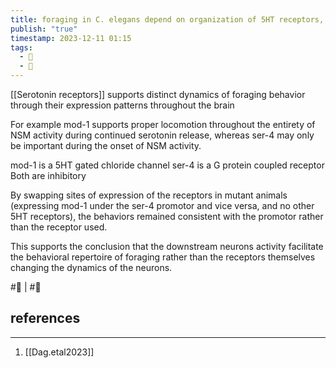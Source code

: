 ```yaml
---
title: foraging in C. elegans depend on organization of 5HT receptors, not their molecular properties
publish: "true"
timestamp: 2023-12-11 01:15
tags:
  - 🌱
  - 🥚
---
```

[[Serotonin receptors]] supports distinct dynamics of foraging behavior through their expression patterns throughout the brain 

For example mod-1 supports proper locomotion throughout the entirety of NSM activity during continued serotonin release, whereas ser-4 may only be important during the onset of NSM activity.

mod-1 is a 5HT gated chloride channel
ser-4 is a G protein coupled receptor
Both are inhibitory

By swapping sites of expression of the receptors in mutant animals (expressing mod-1 under the ser-4 promotor and vice versa, and no other 5HT receptors), the behaviors remained consistent with the promotor rather than the receptor used. 

This supports the conclusion that the downstream neurons activity facilitate the behavioral repertoire of foraging rather than the receptors themselves changing the dynamics of the neurons.

#🥚 | #🌱 
## references
---
1. [[Dag.etal2023]]

